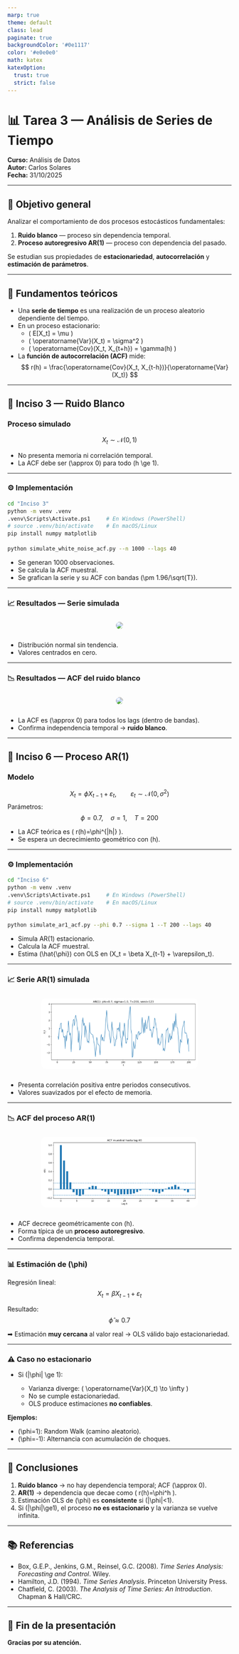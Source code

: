 ```yaml
---
marp: true
theme: default
class: lead
paginate: true
backgroundColor: '#0e1117'
color: '#e0e0e0'
math: katex
katexOption:
  trust: true
  strict: false
---
```


# 📊 Tarea 3 — Análisis de Series de Tiempo  
**Curso:** Análisis de Datos  
**Autor:** Carlos Solares  
**Fecha:** 31/10/2025  

---

## 🎯 Objetivo general

Analizar el comportamiento de dos procesos estocásticos fundamentales:

1. **Ruido blanco** — proceso sin dependencia temporal.  
2. **Proceso autoregresivo AR(1)** — proceso con dependencia del pasado.  

Se estudian sus propiedades de **estacionariedad**, **autocorrelación** y **estimación de parámetros**.

---

## 🧩 Fundamentos teóricos

- Una **serie de tiempo** es una realización de un proceso aleatorio dependiente del tiempo.  
- En un proceso estacionario:
  - \( E[X_t] = \mu \)
  - \( \operatorname{Var}(X_t) = \sigma^2 \)
  - \( \operatorname{Cov}(X_t, X_{t+h}) = \gamma(h) \)
- La **función de autocorrelación (ACF)** mide:
  $$
  r(h) = \frac{\operatorname{Cov}(X_t, X_{t-h})}{\operatorname{Var}(X_t)}
  $$

---

## 🧪 Inciso 3 — Ruido Blanco

### Proceso simulado
$$
X_t \sim \mathcal{N}(0, 1)
$$

- No presenta memoria ni correlación temporal.  
- La ACF debe ser \(\approx 0\) para todo \(h \ge 1\).

---

### ⚙️ Implementación

```bash
cd "Inciso 3"
python -m venv .venv
.venv\Scripts\Activate.ps1     # En Windows (PowerShell)
# source .venv/bin/activate    # En macOS/Linux
pip install numpy matplotlib

python simulate_white_noise_acf.py --n 1000 --lags 40
````

* Se generan 1000 observaciones.
* Se calcula la ACF muestral.
* Se grafican la serie y su ACF con bandas (\pm 1.96/\sqrt{T}).

---

### 📈 Resultados — Serie simulada

<p align="center">
  <img src="../../Inciso%203/outputs/white_noise_series.png" width="70%" style="border-radius:10px; margin:10px 0;">
</p>

* Distribución normal sin tendencia.
* Valores centrados en cero.

---

### 📉 Resultados — ACF del ruido blanco

<p align="center">
  <img src="../../Inciso%203/outputs/white_noise_acf.png" width="70%" style="border-radius:10px; margin:10px 0;">
</p>

* La ACF es (\approx 0) para todos los lags (dentro de bandas).
* Confirma independencia temporal → **ruido blanco**.

---

## 🔁 Inciso 6 — Proceso AR(1)

### Modelo

$$
X_t = \phi X_{t-1} + \varepsilon_t, \qquad \varepsilon_t \sim \mathcal{N}(0, \sigma^2)
$$
Parámetros:
$$
\phi = 0.7,\quad \sigma = 1,\quad T = 200
$$

* La ACF teórica es ( r(h)=\phi^{|h|} ).
* Se espera un decrecimiento geométrico con (h).

---

### ⚙️ Implementación

```bash
cd "Inciso 6"
python -m venv .venv
.venv\Scripts\Activate.ps1     # En Windows (PowerShell)
# source .venv/bin/activate    # En macOS/Linux
pip install numpy matplotlib

python simulate_ar1_acf.py --phi 0.7 --sigma 1 --T 200 --lags 40
```

* Simula AR(1) estacionario.
* Calcula la ACF muestral.
* Estima (\hat{\phi}) con OLS en (X_t = \beta X_{t-1} + \varepsilon_t).

---

### 📈 Serie AR(1) simulada

<p align="center">
  <img src="../../Inciso%206/outputs/ar1_series.png" width="70%" style="border-radius:10px; margin:10px 0;">
</p>

* Presenta correlación positiva entre periodos consecutivos.
* Valores suavizados por el efecto de memoria.

---

### 📉 ACF del proceso AR(1)

<p align="center">
  <img src="../../Inciso%206/outputs/ar1_acf.png" width="70%" style="border-radius:10px; margin:10px 0;">
</p>

* ACF decrece geométricamente con (h).
* Forma típica de un **proceso autoregresivo**.
* Confirma dependencia temporal.

---

### 📊 Estimación de (\phi)

Regresión lineal:
$$
X_t = \beta X_{t-1} + \varepsilon_t
$$

Resultado:
$$
\hat{\phi} \approx 0.7
$$

➡ Estimación **muy cercana** al valor real → OLS válido bajo estacionariedad.

---

### ⚠️ Caso no estacionario

* Si (|\phi| \ge 1):

  * Varianza diverge: ( \operatorname{Var}(X_t) \to \infty )
  * No se cumple estacionariedad.
  * OLS produce estimaciones **no confiables**.

**Ejemplos:**

* (\phi=1): Random Walk (camino aleatorio).
* (\phi=-1): Alternancia con acumulación de choques.

---

## 🧠 Conclusiones

1. **Ruido blanco** → no hay dependencia temporal; ACF (\approx 0).
2. **AR(1)** → dependencia que decae como ( r(h)=\phi^h ).
3. Estimación OLS de (\phi) es **consistente** si (|\phi|<1).
4. Si (|\phi|\ge1), el proceso **no es estacionario** y la varianza se vuelve infinita.

---

## 📚 Referencias

* Box, G.E.P., Jenkins, G.M., Reinsel, G.C. (2008). *Time Series Analysis: Forecasting and Control*. Wiley.
* Hamilton, J.D. (1994). *Time Series Analysis*. Princeton University Press.
* Chatfield, C. (2003). *The Analysis of Time Series: An Introduction*. Chapman & Hall/CRC.

---

## 🏁 Fin de la presentación

**Gracias por su atención.**
